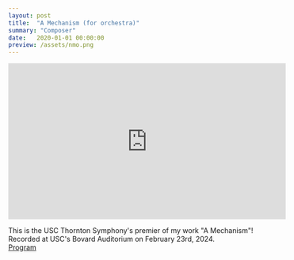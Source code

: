 ```yaml
---
layout: post
title:  "A Mechanism (for orchestra)"
summary: "Composer"
date:   2020-01-01 00:00:00
preview: /assets/nmo.png
---
```


 <iframe width="560" height="315" src="https://www.youtube.com/embed/Zlc8eAQh0Mk?si=aEQw0ufvb6Zx8QDR" title="YouTube video player" frameborder="0" allow="accelerometer; autoplay; clipboard-write; encrypted-media; gyroscope; picture-in-picture; web-share" referrerpolicy="strict-origin-when-cross-origin" allowfullscreen></iframe>

 This is the USC Thornton Symphony's premier of my work "A Mechanism"! Recorded at USC's Bovard Auditorium on February 23rd, 2024.<br>
 [Program](https://music.usc.edu/concert_program/new-music-for-orchestra-concert-program-2-23-24/)